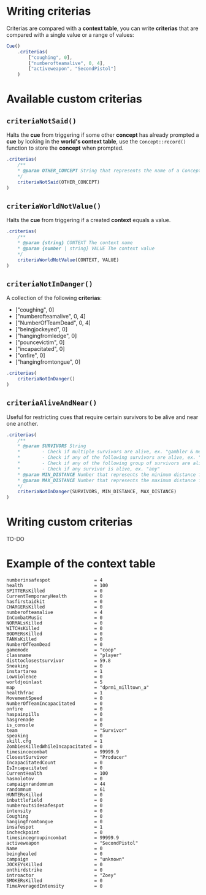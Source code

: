 # Writing **criterias**

Criterias are compared with a **context table**, you can write **criterias** that are compared with a single value or a range of values:

```javascript
Cue()
    .criterias(
        ["coughing", 0],
        ["numberofteamalive", 0, 4],
        ["activeweapon", "SecondPistol"]
    )
```

# Available custom criterias

## **`criteriaNotSaid()`**

Halts the **cue** from triggering if some other **concept** has already prompted a **cue** by looking in the **world's context table**, use the `Concept::record()` function to store the **concept** when prompted.

```javascript
.criterias(
    /**
    * @param OTHER_CONCEPT String that represents the name of a Concept
    */
    criteriaNotSaid(OTHER_CONCEPT)
)
```

## **`criteriaWorldNotValue()`**

Halts the **cue** from triggering if a created **context** equals a value.

```javascript
.criterias(
    /**
    * @param {string} CONTEXT The context name
    * @param {number | string} VALUE The context value
    */
    criteriaWorldNotValue(CONTEXT, VALUE)
)
```

## **`criteriaNotInDanger()`**

A collection of the following **criterias**:

*    ["coughing", 0]
*    ["numberofteamalive", 0, 4]
*    ["NumberOfTeamDead", 0, 4]
*    ["beingjockeyed", 0]
*    ["hangingfromledge", 0]
*    ["pouncevictim", 0]
*    ["incapacitated", 0]
*    ["onfire", 0]
*    ["hangingfromtongue", 0]

```javascript
.criterias(
    criteriaNotInDanger()
)
```

## **`criteriaAliveAndNear()`**

Useful for restricting cues that require certain survivors to be alive and near one another.

```javascript
.criterias(
    /**
    * @param SURVIVORS String
    *        - Check if multiple survivors are alive, ex. "gambler & mechanic & producer"
    *        - Check if any of the following survivors are alive, ex. "gambler | mechanic"
    *        - Check if any of the following group of survivors are alive, ex. "gambler & mechanic | gambler & coach"
    *        - Check if any survivor is alive, ex. "any"
    * @param MIN_DISTANCE Number that represents the minimum distance from the actor to another survivor
    * @param MAX_DISTANCE Number that represents the maximum distance from the actor to another survivor
    */
    criteriaNotInDanger(SURVIVORS, MIN_DISTANCE, MAX_DISTANCE)
)
```

# Writing custom criterias

TO-DO

# Example of the **context table**

```
numberinsafespot                = 4
health                          = 100
SPITTERsKilled                  = 0
CurrentTemporaryHealth          = 0
hasfirstaidkit                  = 0
CHARGERsKilled                  = 0
numberofteamalive               = 4
InCombatMusic                   = 0
NORMALsKilled                   = 0
WITCHsKilled                    = 0
BOOMERsKilled                   = 0
TANKsKilled                     = 0
NumberOfTeamDead                = 0
gamemode                        = "coop"
classname                       = "player"
disttoclosestsurvivor           = 59.8
Sneaking                        = 0
instartarea                     = 1
LowViolence                     = 0
worldjoinlast                   = 5
map                             = "dprm1_milltown_a"
healthfrac                      = 1
MovementSpeed                   = 0
NumberOfTeamIncapacitated       = 0
onfire                          = 0
haspainpills                    = 0
hasgrenade                      = 0
is_console                      = 0
team                            = "Survivor"
speaking                        = 0
skill.cfg                       = 1
ZombiesKilledWhileIncapacitated = 0
timesincecombat                 = 99999.9
ClosestSurvivor                 = "Producer"
IncapacitatedCount              = 0
IsIncapacitated                 = 0
CurrentHealth                   = 100
hasmolotov                      = 0
campaignrandomnum               = 44
randomnum                       = 61
HUNTERsKilled                   = 0
inbattlefield                   = 0
numberoutsidesafespot           = 0
intensity                       = 0
Coughing                        = 0
hangingfromtongue               = 0
insafespot                      = 1
incheckpoint                    = 0
timesincegroupincombat          = 99999.9
activeweapon                    = "SecondPistol"
Name                            = 0
beinghealed                     = 0
campaign                        = "unknown"
JOCKEYsKilled                   = 0
onthirdstrike                   = 0
introactor                      = "Zoey"
SMOKERsKilled                   = 0
TimeAveragedIntensity           = 0
```